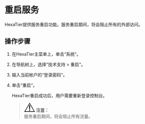 # 重启服务<a name="ZH-CN_TOPIC_0111166409"></a>

HexaTier提供服务重启功能。服务重启期间，将会阻止所有的外部访问。

## 操作步骤<a name="zh-cn_topic_0110574914_s1fb6f8ea6b8148beba6e541f6c1fedff"></a>

1.  在HexaTier主菜单上，单击“系统“。
2.  在导航树上，选择“技术支持 \> 重启“。
3.  输入当前帐户的“登录密码“。
4.  单击“重启“。

    HexaTier重启成功后，用户需要重新登录控制台。

    >![](public_sys-resources/icon-notice.gif) **注意：**   
    >服务重启期间，将会阻止所有流量。  


